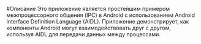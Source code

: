 #Описание
Это приложение является простейшим примером межпроцессорного общения (IPC) в Android с использованием Android Interface Definition Language (AIDL). Приложение демонстрирует, как компоненты Android могут взаимодействовать друг с другом, используя AIDL для передачи данных между процессами.

